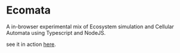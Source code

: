# Ecomata

A in-browser experimental mix of Ecosystem simulation and Cellular Automata using Typescript and NodeJS.

see it in action [here](https://chickentuna.github.io/ecomata/build/index.html).